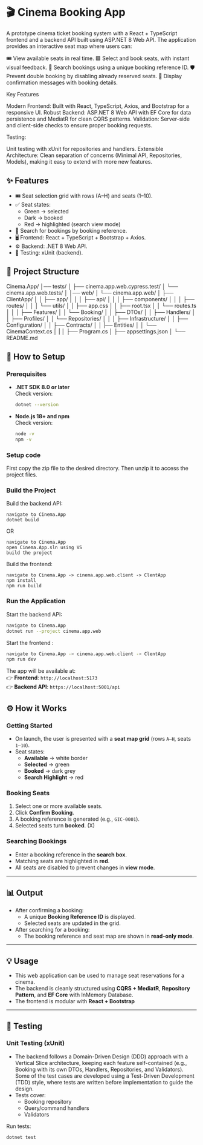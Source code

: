# 🎬 Cinema Booking App

A prototype cinema ticket booking system with a React + TypeScript frontend and a backend API built using ASP.NET 8 Web API.
The application provides an interactive seat map where users can:

🎟 View available seats in real time.
🟩 Select and book seats, with instant visual feedback.
🔎 Search bookings using a unique booking reference ID.
🛡 Prevent double booking by disabling already reserved seats.
📝 Display confirmation messages with booking details.

Key Features

Modern Frontend: Built with React, TypeScript, Axios, and Bootstrap for a responsive UI.
Robust Backend: ASP.NET 8 Web API with EF Core for data persistence and MediatR for clean CQRS patterns.
Validation: Server-side and client-side checks to ensure proper booking requests.

Testing:

Unit testing with xUnit for repositories and handlers.
Extensible Architecture: Clean separation of concerns (Minimal API, Repositories, Models), making it easy to extend with more new features.

## ✨ Features

- 🎟 Seat selection grid with rows (A–H) and seats (1–10).  
- ✅ Seat states:  
  - Green → selected  
  - Dark → booked  
  - Red → highlighted (search view mode)  
- 🔎 Search for bookings by booking reference.  
- 🖥 Frontend: React + TypeScript + Bootstrap + Axios.  
- ⚙️ Backend: .NET 8 Web API.  
- 🧪 Testing: xUnit (backend).  


## 📂 Project Structure

Cinema.App/
│── tests/
│   ├── cinema.app.web.cypress.test/
│   └── cinema.app.web.tests/
│
│── web/
│   └── cinema.app.web/
│       ├── ClientApp/
│       │   ├── app/
│       │   │   ├── api/
│       │   │   ├── components/
│       │   │   ├── routes/
│       │   │   └── utils/
│       │   ├── app.css
│       │   ├── root.tsx
│       │   └── routes.ts
│       │
│       ├── Features/
│       │   └── Booking/
│       │       ├── DTOs/
│       │       ├── Handlers/
│       │       ├── Profiles/
│       │       └── Repositories/
│       │
│       ├── Infrastructure/
│       │   ├── Configuration/
│       │   ├── Contracts/
│       │   |── Entities/
│       │	└── CinemaContext.cs
│       |
│       ├── Program.cs
│       ├── appsettings.json
│       └── README.md


## 🚀 How to Setup

### Prerequisites

- **.NET SDK 8.0 or later**  
  Check version:  
  ```bash
  dotnet --version
  ```

- **Node.js 18+ and npm**  
  Check version:  
  ```bash
  node -v
  npm -v
  ```

### Setup code

First copy the zip file to the desired directory. Then unzip it to access the project files.


### Build the Project

Build the backend API:

```
navigate to Cinema.App 
dotnet build
```

OR 

```
navigate to Cinema.App 
open Cinema.App.sln using VS
build the project
```


Build the frontend:

```
navigate to Cinema.App -> cinema.app.web.client -> ClentApp
npm install
npm run build
```

### Run the Application

Start the backend API:

```bash
navigate to Cinema.App 
dotnet run --project cinema.app.web
```

Start the frontend :

```bash
navigate to Cinema.App -> cinema.app.web.client -> ClentApp
npm run dev
```

The app will be available at:  
👉 **Frontend**: `http://localhost:5173`  
👉 **Backend API**: `https://localhost:5001/api`


## ⚙️ How it Works

### Getting Started

- On launch, the user is presented with a **seat map grid** (rows `A–H`, seats `1–10`).  
- Seat states:  
  - **Available** → white border  
  - **Selected** → green  
  - **Booked** → dark grey  
  - **Search Highlight** → red  

### Booking Seats

1. Select one or more available seats.  
2. Click **Confirm Booking**.  
3. A booking reference is generated (e.g., `GIC-0001`).  
4. Selected seats turn **booked**. (X)

### Searching Bookings

- Enter a booking reference in the **search box**.  
- Matching seats are highlighted in **red**.  
- All seats are disabled to prevent changes in **view mode**.  

---

## 📊 Output

- After confirming a booking:  
  - A unique **Booking Reference ID** is displayed.  
  - Selected seats are updated in the grid.  
- After searching for a booking:  
  - The booking reference and seat map are shown in **read-only mode**.  

---

## 💡 Usage

- This web application can be used to manage seat reservations for a cinema.  
- The backend is cleanly structured using **CQRS + MediatR**, **Repository Pattern**, and **EF Core** with InMemory Database.  
- The frontend is modular with **React + Bootstrap**

---

## 🧪 Testing

### Unit Testing (xUnit)

- The backend follows a Domain-Driven Design (DDD) approach with a Vertical Slice architecture, keeping each feature self-contained (e.g., Booking with its own DTOs, Handlers, Repositories, and Validators). Some of the test cases are developed using a Test-Driven Development (TDD) style, where tests are written before implementation to guide the design.
- Tests cover:  
  - Booking repository  
  - Query/command handlers  
  - Validators  

Run tests:

```bash
dotnet test
```

